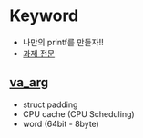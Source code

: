 # Keyword
- 나만의 printf를 만들자!!
- <a href="./subject.md">과제 전문</a>

## <a href="https://www.ibm.com/docs/ko/i/7.3?topic=lf-va-arg-va-copy-va-end-va-start-handle-variable-argument-list">va_arg</a>
- struct padding
- CPU cache (CPU Scheduling)
- word (64bit  - 8byte)